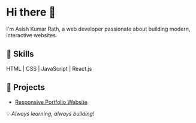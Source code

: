 # Hi there 👋  
I'm Asish Kumar Rath, a web developer passionate about building modern, interactive websites.

## 🚀 Skills  
HTML | CSS | JavaScript | React.js

## 🌟 Projects
- [Responsive Portfolio Website](#)
  

💡 *Always learning, always building!*


<!--
**asishkumarrath/asishkumarrath** is a ✨ _special_ ✨ repository because its `README.md` (this file) appears on your GitHub profile.

Here are some ideas to get you started:

- 🔭 I’m currently working on ...
- 🌱 I’m currently learning ...
- 👯 I’m looking to collaborate on ...
- 🤔 I’m looking for help with ...
- 💬 Ask me about ...
- 📫 How to reach me: ...
- 😄 Pronouns: ...
- ⚡ Fun fact: ...
-->
